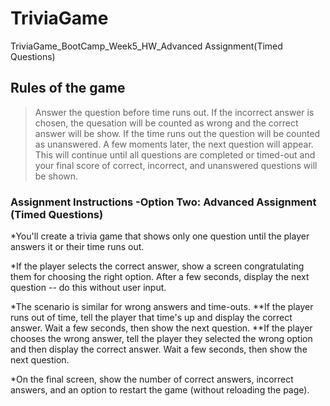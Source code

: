 # TriviaGame
TriviaGame_BootCamp_Week5_HW_Advanced Assignment(Timed Questions)

## Rules of the game
>Answer the question before time runs out. If the incorrect answer is chosen, the quesation will be counted as wrong and the correct answer will be show. If the time runs out the question will be counted as unanswered. A few moments later, the next question will appear. This will continue until all questions are completed or timed-out and your final score of correct, incorrect, and unanswered questions will be shown.

### Assignment Instructions -Option Two: Advanced Assignment (Timed Questions)
*You'll create a trivia game that shows only one question until the player answers it or their time runs out.

*If the player selects the correct answer, show a screen congratulating them for choosing the right option. After a few seconds, display the next question -- do this without user input.

*The scenario is similar for wrong answers and time-outs.
    **If the player runs out of time, tell the player that time's up and display the correct answer. Wait a few seconds, then show the next question.
    **If the player chooses the wrong answer, tell the player they selected the wrong option and then display the correct answer. Wait a few seconds, then show the next question.

*On the final screen, show the number of correct answers, incorrect answers, and an option to restart the game (without reloading the page).
